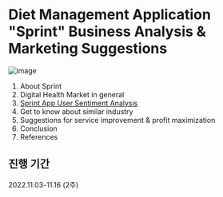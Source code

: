 # Diet Management Application "Sprint" Business Analysis & Marketing Suggestions

![image](https://user-images.githubusercontent.com/44628138/216822820-00b50a19-27b2-457e-9a0d-1b786e38996d.png)

1. About Sprint <br>
2. Digital Health Market in general <br>
3. [Sprint App User Sentiment Analysis](https://github.com/aurorave/Sprint_Business-Analysis/blob/main/appstore_wordcloud.ipynb) <br>
4. Get to know about similar industry <br>
5. Suggestions for service improvement & profit maximization <br>
6. Conclusion <br>
7. References <br>

## 진행 기간
2022.11.03-11.16 (2주)
